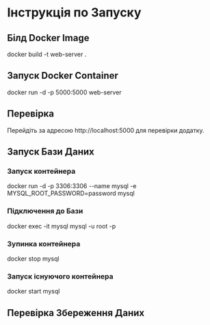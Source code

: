 # Інструкція по Запуску

## Білд Docker Image
docker build -t web-server .

## Запуск Docker Container
docker run -d -p 5000:5000 web-server

## Перевірка
Перейдіть за адресою http://localhost:5000 для перевірки додатку.

## Запуск Бази Даних

### Запуск контейнера
docker run -d -p 3306:3306 --name mysql -e MYSQL_ROOT_PASSWORD=password mysql

### Підключення до Бази
docker exec -it mysql mysql -u root -p

### Зупинка контейнера
docker stop mysql

### Запуск існуючого контейнера
docker start mysql

## Перевірка Збереження Даних

